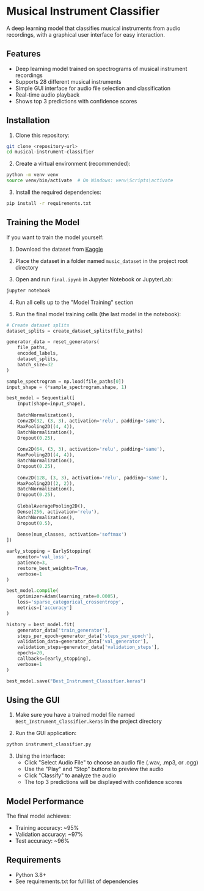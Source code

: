 # Musical Instrument Classifier

A deep learning model that classifies musical instruments from audio recordings, with a graphical user interface for easy interaction.

## Features
- Deep learning model trained on spectrograms of musical instrument recordings
- Supports 28 different musical instruments
- Simple GUI interface for audio file selection and classification
- Real-time audio playback
- Shows top 3 predictions with confidence scores

## Installation

1. Clone this repository:
```bash
git clone <repository-url>
cd musical-instrument-classifier
```

2. Create a virtual environment (recommended):
```bash
python -m venv venv
source venv/bin/activate  # On Windows: venv\Scripts\activate
```

3. Install the required dependencies:
```bash
pip install -r requirements.txt
```

## Training the Model

If you want to train the model yourself:

1. Download the dataset from [Kaggle](https://www.kaggle.com/datasets/abdulvahap/music-instrunment-sounds-for-classification)

2. Place the dataset in a folder named `music_dataset` in the project root directory

3. Open and run `final.ipynb` in Jupyter Notebook or JupyterLab:
```bash
jupyter notebook
```

4. Run all cells up to the "Model Training" section

5. Run the final model training cells (the last model in the notebook):
```python
# Create dataset splits
dataset_splits = create_dataset_splits(file_paths)

generator_data = reset_generators(
    file_paths,
    encoded_labels,
    dataset_splits,
    batch_size=32
)

sample_spectrogram = np.load(file_paths[0])
input_shape = (*sample_spectrogram.shape, 1)

best_model = Sequential([
    Input(shape=input_shape),
    
    BatchNormalization(),
    Conv2D(32, (3, 3), activation='relu', padding='same'),
    MaxPooling2D((4, 4)),
    BatchNormalization(),
    Dropout(0.25),
    
    Conv2D(64, (3, 3), activation='relu', padding='same'),
    MaxPooling2D((4, 4)),
    BatchNormalization(),
    Dropout(0.25),
    
    Conv2D(128, (3, 3), activation='relu', padding='same'),
    MaxPooling2D((2, 2)),
    BatchNormalization(),
    Dropout(0.25),
    
    GlobalAveragePooling2D(),
    Dense(256, activation='relu'),
    BatchNormalization(),
    Dropout(0.5),
    
    Dense(num_classes, activation='softmax')
])

early_stopping = EarlyStopping(
    monitor='val_loss',
    patience=3,
    restore_best_weights=True,
    verbose=1
)

best_model.compile(
    optimizer=Adam(learning_rate=0.0005),
    loss='sparse_categorical_crossentropy',
    metrics=['accuracy']
)

history = best_model.fit(
    generator_data['train_generator'],
    steps_per_epoch=generator_data['steps_per_epoch'],
    validation_data=generator_data['val_generator'],
    validation_steps=generator_data['validation_steps'],
    epochs=20,
    callbacks=[early_stopping],
    verbose=1
)

best_model.save("Best_Instrument_Classifier.keras")
```

## Using the GUI

1. Make sure you have a trained model file named `Best_Instrument_Classifier.keras` in the project directory

2. Run the GUI application:
```bash
python instrument_classifier.py
```

3. Using the interface:
   - Click "Select Audio File" to choose an audio file (.wav, .mp3, or .ogg)
   - Use the "Play" and "Stop" buttons to preview the audio
   - Click "Classify" to analyze the audio
   - The top 3 predictions will be displayed with confidence scores

## Model Performance

The final model achieves:
- Training accuracy: ~95%
- Validation accuracy: ~97%
- Test accuracy: ~96%


## Requirements

- Python 3.8+
- See requirements.txt for full list of dependencies
